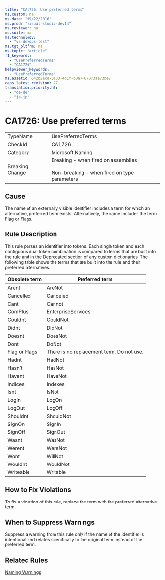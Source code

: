 ```yaml
---
title: "CA1726: Use preferred terms"
ms.custom: na
ms.date: "09/22/2016"
ms.prod: "visual-studio-dev14"
ms.reviewer: na
ms.suite: na
ms.technology: 
  - "vs-devops-test"
ms.tgt_pltfrm: na
ms.topic: "article"
f1_keywords: 
  - "UsePreferredTerms"
  - "CA1726"
helpviewer_keywords: 
  - "UsePreferredTerms"
ms.assetid: 642b2acd-3a33-4d1f-b0a7-67073ae73be2
caps.latest.revision: 27
translation.priority.ht: 
  - "de-de"
  - "ja-jp"
---
```

# CA1726: Use preferred terms
|||  
|-|-|  
|TypeName|UsePreferredTerms|  
|CheckId|CA1726|  
|Category|Microsoft.Naming|  
|Breaking Change|Breaking - when fired on assemblies<br /><br /> Non-breaking - when fired on type parameters|  
  
## Cause  
 The name of an externally visible identifier includes a term for which an alternative, preferred term exists. Alternatively, the name includes the term Flag or Flags.  
  
## Rule Description  
 This rule parses an identifier into tokens. Each single token and each contiguous dual token combination is compared to terms that are built into the rule and in the Deprecated section of any custom dictionaries. The following table shows the terms that are built into the rule and their preferred alternatives.  
  
|Obsolete term|Preferred term|  
|-------------------|--------------------|  
|Arent|AreNot|  
|Cancelled|Canceled|  
|Cant|Cannot|  
|ComPlus|EnterpriseServices|  
|Couldnt|CouldNot|  
|Didnt|DidNot|  
|Doesnt|DoesNot|  
|Dont|DoNot|  
|Flag or Flags|There is no replacement term. Do not use.|  
|Hadnt|HadNot|  
|Hasn’t|HasNot|  
|Havent|HaveNot|  
|Indices|Indexes|  
|Isnt|IsNot|  
|LogIn|LogOn|  
|LogOut|LogOff|  
|Shouldnt|ShouldNot|  
|SignOn|SignIn|  
|SignOff|SignOut|  
|Wasnt|WasNot|  
|Werent|WereNot|  
|Wont|WillNot|  
|Wouldnt|WouldNot|  
|Writeable|Writable|  
  
## How to Fix Violations  
 To fix a violation of this rule, replace the term with the preferred alternative term.  
  
## When to Suppress Warnings  
 Suppress a warning from this rule only if the name of the identifier is intentional and relates specifically to the original term instead of the preferred term.  
  
## Related Rules  
 [Naming Warnings](../VS_csharp/naming-warnings.md)